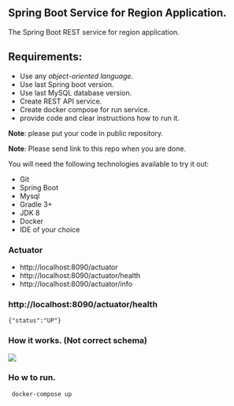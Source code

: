 ## Spring Boot Service for Region Application.

The Spring Boot REST service for region application.

## Requirements:

- Use any *object-oriented language*.
- Use last Spring boot version.
- Use last MySQL database version.
- Create REST API service.
- Create docker compose for run service.
- provide code and clear instructions how to run it.

**Note**: please put your code in public repository.

**Note**: Please send link to this repo when you are done.

You will need the following technologies available to try it out:

* Git
* Spring Boot
* Mysql
* Gradle 3+
* JDK 8
* Docker
* IDE of your choice


### Actuator

* http://localhost:8090/actuator
* http://localhost:8090/actuator/health
* http://localhost:8090/actuator/info

### http://localhost:8090/actuator/health
```{"status":"UP"}```

### How it works. (Not correct schema)
![](https://c.radikal.ru/c08/2108/48/e78d3e2723cc.png)
### Ho w to run.

``` docker-compose up```

![]()

![]()

![]()
